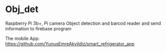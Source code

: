 # Obj_det
Raspberry Pi 3b+, Pi camera Object detection and barcod reader and send information to firebase program

The mobile App:
https://github.com/YunusEmreAkyildiz/smart_refrigerator_app
